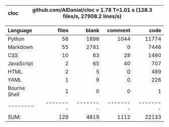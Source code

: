 cloc|github.com/AlDanial/cloc v 1.78  T=1.01 s (128.3 files/s, 27908.2 lines/s)
--- | ---

Language|files|blank|comment|code
:-------|-------:|-------:|-------:|-------:
Python|58|1896|1044|11774
Markdown|55|2781|0|7446
CSS|10|63|28|1490
JavaScript|2|65|40|707
HTML|2|5|0|489
YAML|1|9|0|226
Bourne Shell|1|0|0|1
--------|--------|--------|--------|--------
SUM:|129|4819|1112|22133
